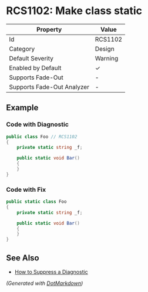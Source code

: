 # RCS1102: Make class static

| Property                    | Value    |
| --------------------------- | -------- |
| Id                          | RCS1102  |
| Category                    | Design   |
| Default Severity            | Warning  |
| Enabled by Default          | &#x2713; |
| Supports Fade\-Out          | \-       |
| Supports Fade\-Out Analyzer | \-       |

## Example

### Code with Diagnostic

```csharp
public class Foo // RCS1102
{
    private static string _f;

    public static void Bar()
    {
    }
}
```

### Code with Fix

```csharp
public static class Foo
{
    private static string _f;

    public static void Bar()
    {
    }
}
```

## See Also

* [How to Suppress a Diagnostic](../HowToConfigureAnalyzers.md#how-to-suppress-a-diagnostic)


*\(Generated with [DotMarkdown](http://github.com/JosefPihrt/DotMarkdown)\)*